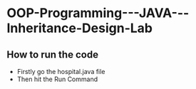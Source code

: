 # OOP-Programming---JAVA---Inheritance-Design-Lab

## How to run the code
* Firstly go the hospital.java file
* Then hit the Run Command
